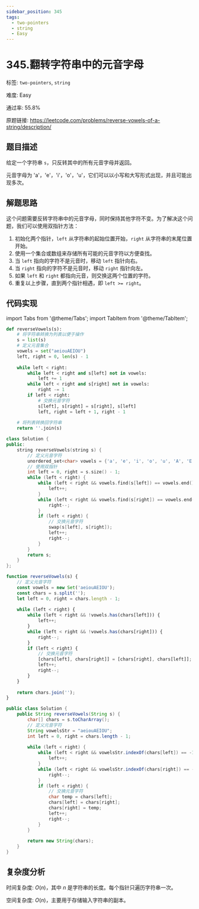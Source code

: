 ```yaml
---
sidebar_position: 345
tags:
  - two-pointers
  - string
  - Easy
---
```


# 345.翻转字符串中的元音字母

标签: `two-pointers`, `string`

难度: Easy

通过率: 55.8%

原题链接: https://leetcode.com/problems/reverse-vowels-of-a-string/description/

## 题目描述
给定一个字符串 `s`，只反转其中的所有元音字母并返回。

元音字母为 'a'，'e'，'i'，'o'，'u'，它们可以以小写和大写形式出现，并且可能出现多次。

## 解题思路
这个问题需要反转字符串中的元音字母，同时保持其他字符不变。为了解决这个问题，我们可以使用双指针方法：

1. 初始化两个指针，`left` 从字符串的起始位置开始，`right` 从字符串的末尾位置开始。
2. 使用一个集合或数组来存储所有可能的元音字符以方便查找。
3. 当 `left` 指向的字符不是元音时，移动 `left` 指针向右。
4. 当 `right` 指向的字符不是元音时，移动 `right` 指针向左。
5. 如果 `left` 和 `right` 都指向元音，则交换这两个位置的字符。
6. 重复以上步骤，直到两个指针相遇，即 `left >= right`。

## 代码实现
import Tabs from '@theme/Tabs';
import TabItem from '@theme/TabItem';

<Tabs>
<TabItem value="python" label="Python">

```python
def reverseVowels(s):
    # 将字符串转换为列表以便于操作
    s = list(s)
    # 定义元音集合
    vowels = set("aeiouAEIOU")
    left, right = 0, len(s) - 1
    
    while left < right:
        while left < right and s[left] not in vowels:
            left += 1
        while left < right and s[right] not in vowels:
            right -= 1
        if left < right:
            # 交换元音字符
            s[left], s[right] = s[right], s[left]
            left, right = left + 1, right - 1
    
    # 将列表转换回字符串
    return ''.join(s)
```

</TabItem>
<TabItem value="cpp" label="C++">

```cpp
class Solution {
public:
    string reverseVowels(string s) {
        // 定义元音字符
        unordered_set<char> vowels = {'a', 'e', 'i', 'o', 'u', 'A', 'E', 'I', 'O', 'U'};
        // 使用双指针
        int left = 0, right = s.size() - 1;
        while (left < right) {
            while (left < right && vowels.find(s[left]) == vowels.end()) {
                left++;
            }
            while (left < right && vowels.find(s[right]) == vowels.end()) {
                right--;
            }
            if (left < right) {
                // 交换元音字符
                swap(s[left], s[right]);
                left++;
                right--;
            }
        }
        return s;
    }
};
```

</TabItem>
<TabItem value="javascript" label="JavaScript">

```javascript
function reverseVowels(s) {
    // 定义元音字符
    const vowels = new Set('aeiouAEIOU');
    const chars = s.split('');
    let left = 0, right = chars.length - 1;
    
    while (left < right) {
        while (left < right && !vowels.has(chars[left])) {
            left++;
        }
        while (left < right && !vowels.has(chars[right])) {
            right--;
        }
        if (left < right) {
            // 交换元音字符
            [chars[left], chars[right]] = [chars[right], chars[left]];
            left++;
            right--;
        }
    }
    
    return chars.join('');
}
```

</TabItem>
<TabItem value="java" label="Java">

```java
public class Solution {
    public String reverseVowels(String s) {
        char[] chars = s.toCharArray();
        // 定义元音字符
        String vowelsStr = "aeiouAEIOU";
        int left = 0, right = chars.length - 1;
        
        while (left < right) {
            while (left < right && vowelsStr.indexOf(chars[left]) == -1) {
                left++;
            }
            while (left < right && vowelsStr.indexOf(chars[right]) == -1) {
                right--;
            }
            if (left < right) {
                // 交换元音字符
                char temp = chars[left];
                chars[left] = chars[right];
                chars[right] = temp;
                left++;
                right--;
            }
        }
        
        return new String(chars);
    }
}
```

</TabItem>
</Tabs>

## 复杂度分析
时间复杂度: $O(n)$，其中 $n$ 是字符串的长度。每个指针只遍历字符串一次。  
  
空间复杂度: $O(n)$，主要用于存储输入字符串的副本。
